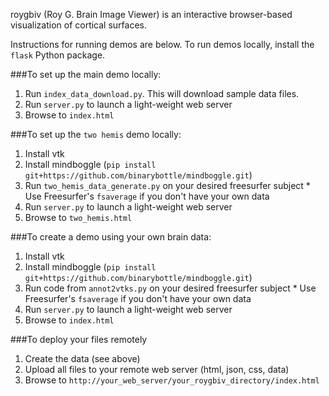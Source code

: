 roygbiv (Roy G. Brain Image Viewer) is an interactive browser-based visualization of cortical surfaces.

Instructions for running demos are below. To run demos locally, install the `flask` Python package.


###To set up the main demo locally:

1. Run `index_data_download.py`. This will download sample data files.
2. Run `server.py` to launch a light-weight web server
3. Browse to `index.html`


###To set up the `two hemis` demo locally:
1. Install vtk
2. Install mindboggle (`pip install git+https://github.com/binarybottle/mindboggle.git`)
3. Run `two_hemis_data_generate.py` on your desired freesurfer subject
        * Use Freesurfer's `fsaverage` if you don't have your own data
4. Run `server.py` to launch a light-weight web server
5. Browse to `two_hemis.html`

###To create a demo using your own brain data:
1. Install vtk
2. Install mindboggle (`pip install git+https://github.com/binarybottle/mindboggle.git`)
3. Run code from `annot2vtks.py` on your desired freesurfer subject
        * Use Freesurfer's `fsaverage` if you don't have your own data
4. Run `server.py` to launch a light-weight web server
5. Browse to `index.html`

###To deploy your files remotely
1. Create the data (see above)
2. Upload all files to your remote web server (html, json, css, data)
3. Browse to `http://your_web_server/your_roygbiv_directory/index.html` 

